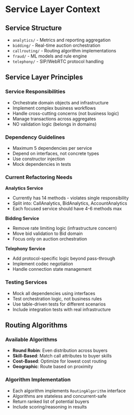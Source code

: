 # Service Layer Context

## Service Structure
- `analytics/` - Metrics and reporting aggregation
- `bidding/` - Real-time auction orchestration
- `callrouting/` - Routing algorithm implementations
- `fraud/` - ML models and rule engine
- `telephony/` - SIP/WebRTC protocol handling

## Service Layer Principles

### Service Responsibilities
- Orchestrate domain objects and infrastructure
- Implement complex business workflows
- Handle cross-cutting concerns (not business logic)
- Manage transactions across aggregates
- NO validation logic (belongs in domains)

### Dependency Guidelines
- Maximum 5 dependencies per service
- Depend on interfaces, not concrete types
- Use constructor injection
- Mock dependencies in tests

### Current Refactoring Needs

**Analytics Service**
- Currently has 14 methods - violates single responsibility
- Split into: CallAnalytics, BidAnalytics, AccountAnalytics
- Each focused service should have 4-6 methods max

**Bidding Service**
- Remove rate limiting logic (infrastructure concern)
- Move bid validation to Bid domain
- Focus only on auction orchestration

**Telephony Service**
- Add protocol-specific logic beyond pass-through
- Implement codec negotiation
- Handle connection state management

### Testing Services
- Mock all dependencies using interfaces
- Test orchestration logic, not business rules
- Use table-driven tests for different scenarios
- Include integration tests with real infrastructure

## Routing Algorithms

### Available Algorithms
- **Round Robin**: Even distribution across buyers
- **Skill-Based**: Match call attributes to buyer skills
- **Cost-Based**: Optimize for lowest cost routing
- **Geographic**: Route based on proximity

### Algorithm Implementation
- Each algorithm implements `RoutingAlgorithm` interface
- Algorithms are stateless and concurrent-safe
- Return ranked list of potential buyers
- Include scoring/reasoning in results